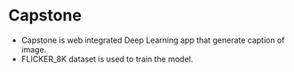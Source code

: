 # Capstone

- Capstone is web integrated Deep Learning app that generate caption of image.
- FLICKER_8K dataset is used to train the model.
